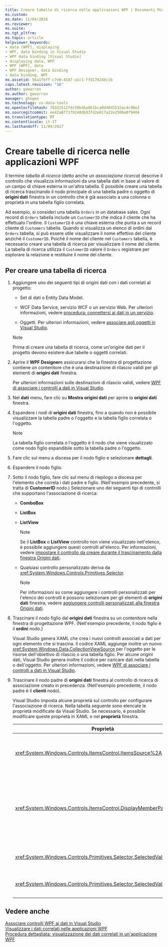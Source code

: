 ```yaml
---
title: Creare tabelle di ricerca nelle applicazioni WPF | Documenti Microsoft
ms.custom: 
ms.date: 11/04/2016
ms.reviewer: 
ms.suite: 
ms.tgt_pltfrm: 
ms.topic: article
helpviewer_keywords:
- data [WPF], displaying
- WPF, data binding in Visual Studio
- WPF data binding [Visual Studio]
- displaying data, WPF
- WPF [WPF], data
- WPF Designer, data binding
- data binding, WPF
ms.assetid: 56a1fbff-c7e8-4187-a1c1-ffd17024bc1b
caps.latest.revision: "16"
author: gewarren
ms.author: gewarren
manager: ghogen
ms.technology: vs-data-tools
ms.openlocfilehash: 78322512fdc59b4ba661bca0d40d1532ac4c98e2
ms.sourcegitcommit: ee42a8771f0248db93fd2e017a22e2506e0f9404
ms.translationtype: MT
ms.contentlocale: it-IT
ms.lasthandoff: 11/09/2017
---
```

# <a name="create-lookup-tables-in-wpf-applications"></a>Creare tabelle di ricerca nelle applicazioni WPF
Il termine *tabella di ricerca* (detto anche un *associazione ricerca*) descrive il controllo che visualizza informazioni da una tabella dati in base al valore di un campo di chiave esterna in un'altra tabella. È possibile creare una tabella di ricerca trascinando il nodo principale di una tabella padre o oggetto di **origini dati** finestra in un controllo che è già associato a una colonna o proprietà in una tabella figlio correlata.  
  
Ad esempio, si consideri una tabella `Orders` in un database sales. Ogni record di `Orders` tabella include un `CustomerID` che indica il cliente che ha effettuato l'ordine. Il `CustomerID` è una chiave esterna che punta a un record cliente di `Customers` tabella. Quando si visualizza un elenco di ordini dal `Orders` tabella, si può essere utile visualizzare il nome effettivo del cliente anziché il `CustomerID`. Poiché il nome del cliente nel `Customers` tabella, è necessario creare una tabella di ricerca per visualizzare il nome del cliente. La tabella di ricerca utilizza il `CustomerID` valore il `Orders` registrare per esplorare la relazione e restituire il nome del cliente.  
  
## <a name="to-create-a-lookup-table"></a>Per creare una tabella di ricerca  
  
1.  Aggiungere uno dei seguenti tipi di origini dati con i dati correlati al progetto:  
  
    -   Set di dati o Entity Data Model. 
  
    -   WCF Data Service, servizio WCF o un servizio Web. Per ulteriori informazioni, vedere [procedura: connettersi ai dati in un servizio](../data-tools/how-to-connect-to-data-in-a-service.md).  
  
    -   Oggetti. Per ulteriori informazioni, vedere [associare agli oggetti in Visual Studio](bind-objects-in-visual-studio.md).  
  
    > [!NOTE]
    >  Prima di creare una tabella di ricerca, come un'origine dati per il progetto devono esistere due tabelle o oggetti correlati.  
  
2.  Aprire il **WPF Designer**e assicurarsi che la finestra di progettazione contiene un contenitore che è una destinazione di rilascio validi per gli elementi di **origini dati** finestra.  
  
     Per ulteriori informazioni sulle destinazioni di rilascio validi, vedere [WPF di associare i controlli a dati in Visual Studio](../data-tools/bind-wpf-controls-to-data-in-visual-studio.md).  
  
3.  Nel **dati** menu, fare clic su **Mostra origini dati** per aprire la **origini dati** finestra.  
  
4.  Espandere i nodi di **origini dati** finestra, fino a quando non è possibile visualizzare la tabella padre o l'oggetto e la tabella figlio correlata o l'oggetto.  
  
    > [!NOTE]
    >  La tabella figlio correlata o l'oggetto è il nodo che viene visualizzato come nodo figlio espandibile sotto la tabella padre o l'oggetto.  
  
5.  Fare clic sul menu a discesa per il nodo figlio e selezionare **dettagli**.  
  
6.  Espandere il nodo figlio.  
  
7.  Sotto il nodo figlio, fare clic sul menu di riepilogo a discesa per l'elemento che correla i dati padre e figlio. (Nell'esempio precedente, si tratta di **CustomerID** nodo.) Selezionare uno dei seguenti tipi di controlli che supportano l'associazione di ricerca:  
  
    -   **ComboBox**  
  
    -   **ListBox**  
  
    -   **ListView**  
  
        > [!NOTE]
        >  Se il **ListBox** o **ListView** controllo non viene visualizzato nell'elenco, è possibile aggiungere questi controlli all'elenco. Per informazioni, vedere [impostare il controllo da creare durante il trascinamento dalla finestra Origini dati](../data-tools/set-the-control-to-be-created-when-dragging-from-the-data-sources-window.md).  
  
    -   Qualsiasi controllo personalizzato deriva da <xref:System.Windows.Controls.Primitives.Selector>.  
  
        > [!NOTE]
        >  Per informazioni su come aggiungere i controlli personalizzati per l'elenco dei controlli è possono selezionare per gli elementi di **origini dati** finestra, vedere [aggiungere controlli personalizzati alla finestra Origini dati](../data-tools/add-custom-controls-to-the-data-sources-window.md).  
  
8.  Trascinare il nodo figlio dal **origini dati** finestra su un contenitore nella finestra di progettazione WPF. (Nell'esempio precedente, il nodo figlio è il **ordini** nodo.)  
  
     Visual Studio genera XAML che crea i nuovi controlli associati a dati per ogni elemento che si trascina. Il codice XAML aggiunge inoltre un nuovo <xref:System.Windows.Data.CollectionViewSource> per l'oggetto per le risorse dell'obiettivo di rilascio o una tabella figlio. Per alcune origini dati, Visual Studio genera inoltre il codice per caricare dati nella tabella o dell'oggetto. Per ulteriori informazioni, vedere [WPF di associare i controlli a dati in Visual Studio](../data-tools/bind-wpf-controls-to-data-in-visual-studio.md).  
  
9. Trascinare il nodo padre di **origini dati** finestra al controllo di ricerca di associazione creato in precedenza. (Nell'esempio precedente, il nodo padre è il **clienti** nodo).  
  
     Visual Studio imposta alcune proprietà sul controllo per configurare l'associazione di ricerca. Nella tabella seguente sono elencate le proprietà modificate da Visual Studio. Se necessario, è possibile modificare queste proprietà in XAML o nel **proprietà** finestra.  
  
    |Proprietà|Spiegazione dell'impostazione|  
    |--------------|----------------------------|  
    |<xref:System.Windows.Controls.ItemsControl.ItemsSource%2A>|Questa proprietà specifica la raccolta o associazione utilizzato per ottenere i dati che viene visualizzati nel controllo. Visual Studio imposta questa proprietà il <xref:System.Windows.Data.CollectionViewSource> per i dati padre è stato trascinato sul controllo.|  
    |<xref:System.Windows.Controls.ItemsControl.DisplayMemberPath%2A>|Questa proprietà specifica il percorso dell'elemento di dati che viene visualizzato nel controllo. Visual Studio imposta questa proprietà per la prima colonna o proprietà dei dati padre, dopo la chiave primaria, con un tipo di dati stringa.<br /><br /> Se si desidera visualizzare una colonna diversa o una proprietà dei dati padre, è possibile modificare questa proprietà per il percorso di una proprietà diversa.|  
    |<xref:System.Windows.Controls.Primitives.Selector.SelectedValue%2A>|Visual Studio la proprietà viene associata la colonna o proprietà dei dati che è stato trascinato nella finestra di progettazione figlio. Si tratta della chiave esterna per i dati padre.|  
    |<xref:System.Windows.Controls.Primitives.Selector.SelectedValuePath%2A>|Visual Studio imposta questa proprietà per il percorso della colonna o proprietà dei dati figlio che rappresenta la chiave esterna per i dati padre.|  
  
## <a name="see-also"></a>Vedere anche
[Associare controlli WPF ai dati in Visual Studio](../data-tools/bind-wpf-controls-to-data-in-visual-studio.md)   
[Visualizzare i dati correlati nelle applicazioni WPF](../data-tools/display-related-data-in-wpf-applications.md)   
[Procedura dettagliata: visualizzazione dei dati correlati in un'applicazione WPF](../data-tools/display-related-data-in-wpf-applications.md)